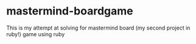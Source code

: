 # mastermind-boardgame
This is my attempt at solving for mastermind board (my second project in ruby!) game using ruby